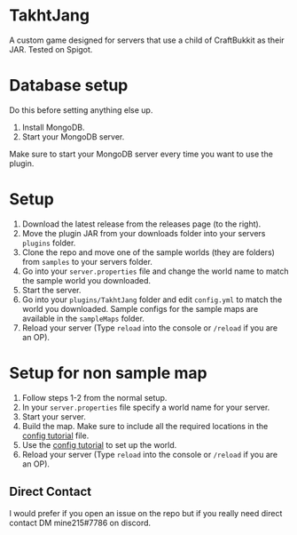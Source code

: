 # TakhtJang
A custom game designed for servers that use a child of CraftBukkit as their JAR. Tested on Spigot.

# Database setup
Do this before setting anything else up.
1. Install MongoDB.
2. Start your MongoDB server.

Make sure to start your MongoDB server every time you want to use the plugin.

# Setup
1. Download the latest release from the releases page (to the right).
2. Move the plugin JAR from your downloads folder into your servers `plugins` folder.
3. Clone the repo and move one of the sample worlds (they are folders) from `samples` to your servers folder.
4. Go into your `server.properties` file and change the world name to match the sample world you downloaded.
5. Start the server.
6. Go into your `plugins/TakhtJang` folder and edit `config.yml` to match the world you downloaded. Sample configs for the sample maps are available in the `sampleMaps` folder.
7. Reload your server (Type `reload` into the console or `/reload` if you are an OP).

# Setup for non sample map
1. Follow steps 1-2 from the normal setup.
2. In your `server.properties` file specify a world name for your server.
3. Start your server.
4. Build the map. Make sure to include all the required locations in the [config tutorial](samples/config_tutorial.md) file.
5. Use the [config tutorial](samples/config_tutorial.md) to set up the world.
6. Reload your server (Type `reload` into the console or `/reload` if you are an OP).

## Direct Contact
I would prefer if you open an issue on the repo but if you really need direct contact
DM mine215#7786 on discord.
